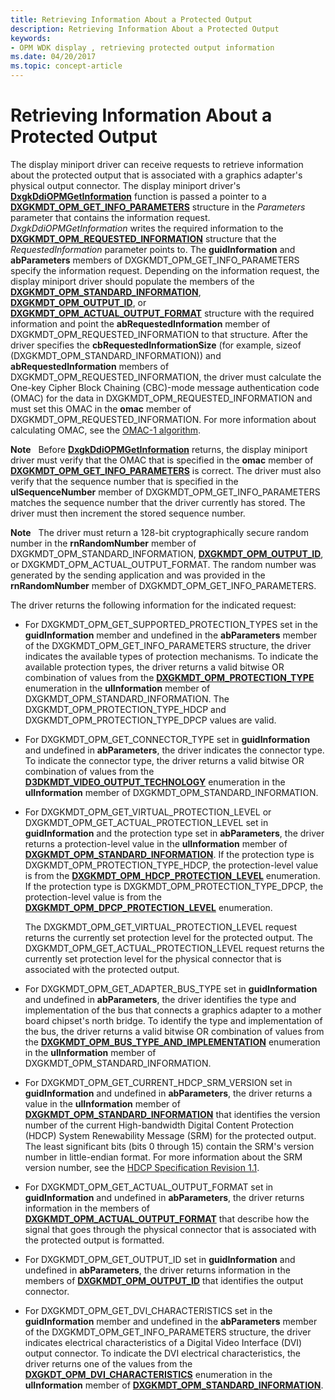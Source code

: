 ```yaml
---
title: Retrieving Information About a Protected Output
description: Retrieving Information About a Protected Output
keywords:
- OPM WDK display , retrieving protected output information
ms.date: 04/20/2017
ms.topic: concept-article
---
```


# Retrieving Information About a Protected Output


The display miniport driver can receive requests to retrieve information about the protected output that is associated with a graphics adapter's physical output connector. The display miniport driver's [**DxgkDdiOPMGetInformation**](/windows-hardware/drivers/ddi/dispmprt/nc-dispmprt-dxgkddi_opm_get_information) function is passed a pointer to a [**DXGKMDT\_OPM\_GET\_INFO\_PARAMETERS**](/windows-hardware/drivers/ddi/d3dkmdt/ns-d3dkmdt-_dxgkmdt_opm_get_info_parameters) structure in the *Parameters* parameter that contains the information request. *DxgkDdiOPMGetInformation* writes the required information to the [**DXGKMDT\_OPM\_REQUESTED\_INFORMATION**](/windows-hardware/drivers/ddi/d3dkmdt/ns-d3dkmdt-_dxgkmdt_opm_requested_information) structure that the *RequestedInformation* parameter points to. The **guidInformation** and **abParameters** members of DXGKMDT\_OPM\_GET\_INFO\_PARAMETERS specify the information request. Depending on the information request, the display miniport driver should populate the members of the [**DXGKMDT\_OPM\_STANDARD\_INFORMATION**](/windows-hardware/drivers/ddi/d3dkmdt/ns-d3dkmdt-_dxgkmdt_opm_standard_information), [**DXGKMDT\_OPM\_OUTPUT\_ID**](/windows-hardware/drivers/ddi/d3dkmdt/ns-d3dkmdt-_dxgkmdt_opm_output_id), or [**DXGKMDT\_OPM\_ACTUAL\_OUTPUT\_FORMAT**](/windows-hardware/drivers/ddi/d3dkmdt/ns-d3dkmdt-_dxgkmdt_opm_actual_output_format) structure with the required information and point the **abRequestedInformation** member of DXGKMDT\_OPM\_REQUESTED\_INFORMATION to that structure. After the driver specifies the **cbRequestedInformationSize** (for example, sizeof (DXGKMDT\_OPM\_STANDARD\_INFORMATION)) and **abRequestedInformation** members of DXGKMDT\_OPM\_REQUESTED\_INFORMATION, the driver must calculate the One-key Cipher Block Chaining (CBC)-mode message authentication code (OMAC) for the data in DXGKMDT\_OPM\_REQUESTED\_INFORMATION and must set this OMAC in the **omac** member of DXGKMDT\_OPM\_REQUESTED\_INFORMATION. For more information about calculating OMAC, see the [OMAC-1 algorithm](https://go.microsoft.com/fwlink/p/?linkid=70417).

**Note**   Before [**DxgkDdiOPMGetInformation**](/windows-hardware/drivers/ddi/dispmprt/nc-dispmprt-dxgkddi_opm_get_information) returns, the display miniport driver must verify that the OMAC that is specified in the **omac** member of [**DXGKMDT\_OPM\_GET\_INFO\_PARAMETERS**](/windows-hardware/drivers/ddi/d3dkmdt/ns-d3dkmdt-_dxgkmdt_opm_get_info_parameters) is correct. The driver must also verify that the sequence number that is specified in the **ulSequenceNumber** member of DXGKMDT\_OPM\_GET\_INFO\_PARAMETERS matches the sequence number that the driver currently has stored. The driver must then increment the stored sequence number.

 

**Note**   The driver must return a 128-bit cryptographically secure random number in the **rnRandomNumber** member of DXGKMDT\_OPM\_STANDARD\_INFORMATION, [**DXGKMDT\_OPM\_OUTPUT\_ID**](/windows-hardware/drivers/ddi/d3dkmdt/ns-d3dkmdt-_dxgkmdt_opm_output_id), or DXGKMDT\_OPM\_ACTUAL\_OUTPUT\_FORMAT. The random number was generated by the sending application and was provided in the **rnRandomNumber** member of DXGKMDT\_OPM\_GET\_INFO\_PARAMETERS.

 

The driver returns the following information for the indicated request:

-   For DXGKMDT\_OPM\_GET\_SUPPORTED\_PROTECTION\_TYPES set in the **guidInformation** member and undefined in the **abParameters** member of the DXGKMDT\_OPM\_GET\_INFO\_PARAMETERS structure, the driver indicates the available types of protection mechanisms. To indicate the available protection types, the driver returns a valid bitwise OR combination of values from the [**DXGKMDT\_OPM\_PROTECTION\_TYPE**](/windows-hardware/drivers/ddi/d3dkmdt/ne-d3dkmdt-_dxgkmdt_opm_protection_type) enumeration in the **ulInformation** member of DXGKMDT\_OPM\_STANDARD\_INFORMATION. The DXGKMDT\_OPM\_PROTECTION\_TYPE\_HDCP and DXGKMDT\_OPM\_PROTECTION\_TYPE\_DPCP values are valid.

-   For DXGKMDT\_OPM\_GET\_CONNECTOR\_TYPE set in **guidInformation** and undefined in **abParameters**, the driver indicates the connector type. To indicate the connector type, the driver returns a valid bitwise OR combination of values from the [**D3DKMDT\_VIDEO\_OUTPUT\_TECHNOLOGY**](/windows-hardware/drivers/ddi/d3dkmdt/ne-d3dkmdt-_d3dkmdt_video_output_technology) enumeration in the **ulInformation** member of DXGKMDT\_OPM\_STANDARD\_INFORMATION.

-   For DXGKMDT\_OPM\_GET\_VIRTUAL\_PROTECTION\_LEVEL or DXGKMDT\_OPM\_GET\_ACTUAL\_PROTECTION\_LEVEL set in **guidInformation** and the protection type set in **abParameters**, the driver returns a protection-level value in the **ulInformation** member of [**DXGKMDT\_OPM\_STANDARD\_INFORMATION**](/windows-hardware/drivers/ddi/d3dkmdt/ns-d3dkmdt-_dxgkmdt_opm_standard_information). If the protection type is DXGKMDT\_OPM\_PROTECTION\_TYPE\_HDCP, the protection-level value is from the [**DXGKMDT\_OPM\_HDCP\_PROTECTION\_LEVEL**](/windows-hardware/drivers/ddi/d3dkmdt/ne-d3dkmdt-_dxgkmdt_opm_hdcp_protection_level) enumeration. If the protection type is DXGKMDT\_OPM\_PROTECTION\_TYPE\_DPCP, the protection-level value is from the [**DXGKMDT\_OPM\_DPCP\_PROTECTION\_LEVEL**](/windows-hardware/drivers/ddi/d3dkmdt/ne-d3dkmdt-_dxgkmdt_dpcp_protection_level) enumeration.

    The DXGKMDT\_OPM\_GET\_VIRTUAL\_PROTECTION\_LEVEL request returns the currently set protection level for the protected output. The DXGKMDT\_OPM\_GET\_ACTUAL\_PROTECTION\_LEVEL request returns the currently set protection level for the physical connector that is associated with the protected output.

-   For DXGKMDT\_OPM\_GET\_ADAPTER\_BUS\_TYPE set in **guidInformation** and undefined in **abParameters**, the driver identifies the type and implementation of the bus that connects a graphics adapter to a mother board chipset's north bridge. To identify the type and implementation of the bus, the driver returns a valid bitwise OR combination of values from the [**DXGKMDT\_OPM\_BUS\_TYPE\_AND\_IMPLEMENTATION**](/windows-hardware/drivers/ddi/d3dkmdt/ne-d3dkmdt-_dxgkmdt_opm_bus_type_and_implementation) enumeration in the **ulInformation** member of DXGKMDT\_OPM\_STANDARD\_INFORMATION.

-   For DXGKMDT\_OPM\_GET\_CURRENT\_HDCP\_SRM\_VERSION set in **guidInformation** and undefined in **abParameters**, the driver returns a value in the **ulInformation** member of [**DXGKMDT\_OPM\_STANDARD\_INFORMATION**](/windows-hardware/drivers/ddi/d3dkmdt/ns-d3dkmdt-_dxgkmdt_opm_standard_information) that identifies the version number of the current High-bandwidth Digital Content Protection (HDCP) System Renewability Message (SRM) for the protected output. The least significant bits (bits 0 through 15) contain the SRM's version number in little-endian format. For more information about the SRM version number, see the [HDCP Specification Revision 1.1](https://go.microsoft.com/fwlink/p/?linkid=38728).

-   For DXGKMDT\_OPM\_GET\_ACTUAL\_OUTPUT\_FORMAT set in **guidInformation** and undefined in **abParameters**, the driver returns information in the members of [**DXGKMDT\_OPM\_ACTUAL\_OUTPUT\_FORMAT**](/windows-hardware/drivers/ddi/d3dkmdt/ns-d3dkmdt-_dxgkmdt_opm_actual_output_format) that describe how the signal that goes through the physical connector that is associated with the protected output is formatted.

-   For DXGKMDT\_OPM\_GET\_OUTPUT\_ID set in **guidInformation** and undefined in **abParameters**, the driver returns information in the members of [**DXGKMDT\_OPM\_OUTPUT\_ID**](/windows-hardware/drivers/ddi/d3dkmdt/ns-d3dkmdt-_dxgkmdt_opm_output_id) that identifies the output connector.

-   For DXGKMDT\_OPM\_GET\_DVI\_CHARACTERISTICS set in the **guidInformation** member and undefined in the **abParameters** member of the DXGKMDT\_OPM\_GET\_INFO\_PARAMETERS structure, the driver indicates electrical characteristics of a Digital Video Interface (DVI) output connector. To indicate the DVI electrical characteristics, the driver returns one of the values from the [**DXGKDT\_OPM\_DVI\_CHARACTERISTICS**](/windows-hardware/drivers/ddi/d3dkmdt/ne-d3dkmdt-_dxgkdt_opm_dvi_characteristics) enumeration in the **ulInformation** member of [**DXGKMDT\_OPM\_STANDARD\_INFORMATION**](/windows-hardware/drivers/ddi/d3dkmdt/ns-d3dkmdt-_dxgkmdt_opm_standard_information).

 

